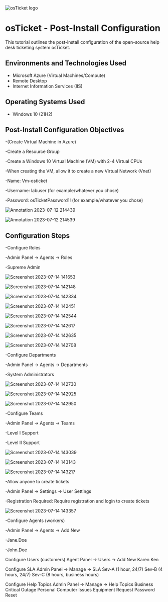 
<img src="https://i.imgur.com/Clzj7Xs.png" alt="osTicket logo"/>
</p>

<h1>osTicket - Post-Install Configuration</h1>
This tutorial outlines the post-install configuration of the open-source help desk ticketing system osTicket.<br />


<h2>Environments and Technologies Used</h2>

- Microsoft Azure (Virtual Machines/Compute)
- Remote Desktop
- Internet Information Services (IIS)

<h2>Operating Systems Used </h2>

- Windows 10</b> (21H2)

<h2>Post-Install Configuration Objectives</h2>

-(Create Virtual Machine in Azure)

-Create a Resource Group

-Create a Windows 10 Virtual Machine (VM) with 2-4 Virtual CPUs

-When creating the VM, allow it to create a new Virtual Network (Vnet)

-Name: Vm-osticket

-Username: labuser (for example/whatever you chose)

-Password: osTicketPassword1! (for example/whatever you chose)

![Annotation 2023-07-12 214439](https://github.com/isobarh/osTicket---Post-Install-Configuration/assets/139295370/7c856841-2a31-4483-ba63-c5990ba2c2ce)

![Annotation 2023-07-12 214539](https://github.com/isobarh/osTicket---Post-Install-Configuration/assets/139295370/75892253-bf9f-48d8-ab86-a0f271caccc8)


<h2>Configuration Steps</h2>

-Configure Roles

-Admin Panel -> Agents -> Roles

-Supreme Admin

![Screenshot 2023-07-14 141653](https://github.com/isobarh/osTicket---Post-Install-Configuration/assets/139295370/9af0fe6d-e47f-4342-92fa-a340c629fd80)

![Screenshot 2023-07-14 142148](https://github.com/isobarh/osTicket---Post-Install-Configuration/assets/139295370/429e572b-2a04-466e-a793-1bc1b890c006)

![Screenshot 2023-07-14 142334](https://github.com/isobarh/osTicket---Post-Install-Configuration/assets/139295370/89ab9909-4a78-4d3c-860a-82a200671d97)

![Screenshot 2023-07-14 142451](https://github.com/isobarh/osTicket---Post-Install-Configuration/assets/139295370/b6bb8a42-4c20-49e0-8bfa-918c86c6efd8)

![Screenshot 2023-07-14 142544](https://github.com/isobarh/osTicket---Post-Install-Configuration/assets/139295370/dcde5d34-9aad-48ad-acb8-5aafce546d50)

![Screenshot 2023-07-14 142617](https://github.com/isobarh/osTicket---Post-Install-Configuration/assets/139295370/a66bde35-606c-4545-b07e-4f024ae12ba0)

![Screenshot 2023-07-14 142635](https://github.com/isobarh/osTicket---Post-Install-Configuration/assets/139295370/d8dc832e-112e-4db0-9303-a105699b38b4)

![Screenshot 2023-07-14 142708](https://github.com/isobarh/osTicket---Post-Install-Configuration/assets/139295370/dc72a4db-426c-4fa2-ac0c-62b2d28eca21)


-Configure Departments

-Admin Panel -> Agents -> Departments

-System Administrators

![Screenshot 2023-07-14 142730](https://github.com/isobarh/osTicket---Post-Install-Configuration/assets/139295370/f61175f0-5200-419a-acbd-d3e8e2cf188d)

![Screenshot 2023-07-14 142925](https://github.com/isobarh/osTicket---Post-Install-Configuration/assets/139295370/c1a84b9d-3f58-4d09-a87e-c381aebab111)

![Screenshot 2023-07-14 142950](https://github.com/isobarh/osTicket---Post-Install-Configuration/assets/139295370/fa54b703-96bd-4f8e-963c-a1b587646aaa)


-Configure Teams

-Admin Panel -> Agents -> Teams

-Level I Support

-Level II Support

![Screenshot 2023-07-14 143039](https://github.com/isobarh/osTicket---Post-Install-Configuration/assets/139295370/0ce5ec23-4905-4f72-90ea-5d8f568d22a7)

![Screenshot 2023-07-14 143143](https://github.com/isobarh/osTicket---Post-Install-Configuration/assets/139295370/4d47b726-fbfa-40ac-ae69-f4f814898ade)

![Screenshot 2023-07-14 143217](https://github.com/isobarh/osTicket---Post-Install-Configuration/assets/139295370/8ae29121-4fe6-4667-bed8-89064dc3ae74)



-Allow anyone to create tickets

-Admin Panel -> Settings -> User Settings

-Registration Required: Require registration and login to create tickets 

![Screenshot 2023-07-14 143357](https://github.com/isobarh/osTicket---Post-Install-Configuration/assets/139295370/634fb0a0-1359-4bfb-8af2-d212e8e08816)


-Configure Agents (workers)

-Admin Panel -> Agents -> Add New

-Jane.Doe

-John.Doe




Configure Users (customers)
Agent Panel -> Users -> Add New
Karen
Ken


Configure SLA
Admin Panel -> Manage -> SLA
Sev-A (1 hour, 24/7)
Sev-B (4 hours, 24/7)
Sev-C (8 hours, business hours)


Configure Help Topics
Admin Panel -> Manage -> Help Topics
Business Critical Outage
Personal Computer Issues
Equipment Request
Password Reset



